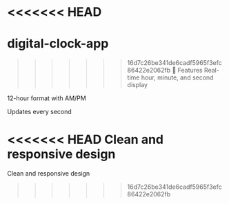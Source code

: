 <<<<<<< HEAD
=======
# digital-clock-app
>>>>>>> 16d7c26be341de6cadf5965f3efc86422e2062fb
🚀 Features
Real-time hour, minute, and second display

12-hour format with AM/PM

Updates every second

<<<<<<< HEAD
Clean and responsive design
=======
Clean and responsive design
>>>>>>> 16d7c26be341de6cadf5965f3efc86422e2062fb
